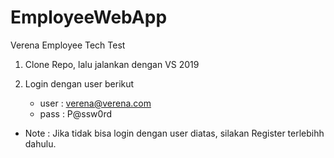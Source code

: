 # EmployeeWebApp
Verena Employee Tech Test

1. Clone Repo, lalu jalankan dengan VS 2019
2. Login dengan user berikut 
    
    - user : verena@verena.com 
    - pass : P@ssw0rd


- Note : Jika tidak bisa login dengan user diatas, silakan Register terlebihh dahulu.
